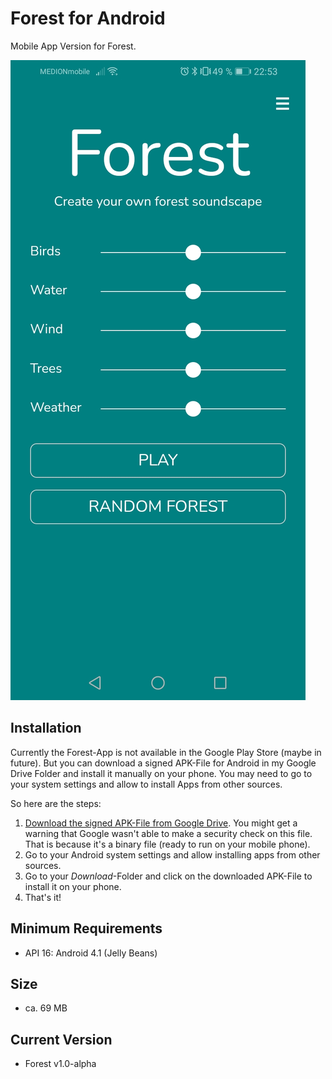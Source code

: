 # Forest for Android
Mobile App Version for Forest.

![Forest Demo](./forest-demo.jpg)

## Installation
Currently the Forest-App is not available in the Google Play Store (maybe in future).
But you can download a signed APK-File for Android in my Google Drive Folder and install it manually on your phone.
You may need to go to your system settings and allow to install Apps from other sources.

So here are the steps:
1. [Download the signed APK-File from Google Drive](https://drive.google.com/file/d/1WctpzNLRMZk277iiSp3lx23cxo0qTW_W/view?usp=sharing). You might get a warning that Google wasn't able to make a security check on this file. That is because it's a binary file (ready to run on your mobile phone).
2. Go to your Android system settings and allow installing apps from other sources.
3. Go to your *Download*-Folder and click on the downloaded APK-File to install it on your phone.
4. That's it! 

## Minimum Requirements
* API 16: Android 4.1 (Jelly Beans)

## Size
* ca. 69 MB

## Current Version
* Forest v1.0-alpha
